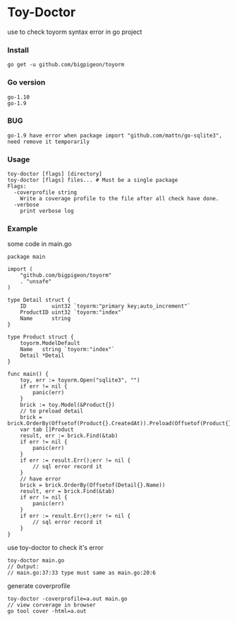 # Toy-Doctor

use to check toyorm syntax error in go project

### Install

    go get -u github.com/bigpigeon/toyorm

### Go version

    go-1.10
    go-1.9

### BUG
    go-1.9 have error when package import "github.com/mattn/go-sqlite3", need remove it temporarily

### Usage
```
toy-doctor [flags] [directory]
toy-doctor [flags] files... # Must be a single package
Flags:
  -coverprofile string
    Write a coverage profile to the file after all check have done.
  -verbose
    print verbose log
```

### Example

some code in main.go
```golang
package main

import (
	"github.com/bigpigeon/toyorm"
	. "unsafe"
)

type Detail struct {
	ID        uint32 `toyorm:"primary key;auto_increment"`
	ProductID uint32 `toyorm:"index"`
	Name      string
}

type Product struct {
	toyorm.ModelDefault
	Name   string `toyorm:"index"`
	Detail *Detail
}

func main() {
	toy, err := toyorm.Open("sqlite3", "")
	if err != nil {
		panic(err)
	}
	brick := toy.Model(&Product{})
	// to preload detail
	brick = brick.OrderBy(Offsetof(Product{}.CreatedAt)).Preload(Offsetof(Product{}.Detail)).Enter()
	var tab []Product
	result, err := brick.Find(&tab)
	if err != nil {
		panic(err)
	}
	if err := result.Err();err != nil {
		// sql error record it
	}
	// have error
	brick = brick.OrderBy(Offsetof(Detail{}.Name))
	result, err = brick.Find(&tab)
	if err != nil {
		panic(err)
	}
	if err := result.Err();err != nil {
		// sql error record it
	}
}
```

use toy-doctor to check it's error

    toy-doctor main.go
	// Output:
	// main.go:37:33 type must same as main.go:20:6

generate coverprofile

    toy-doctor -coverprofile=a.out main.go
    // view corverage in browser
    go tool cover -html=a.out